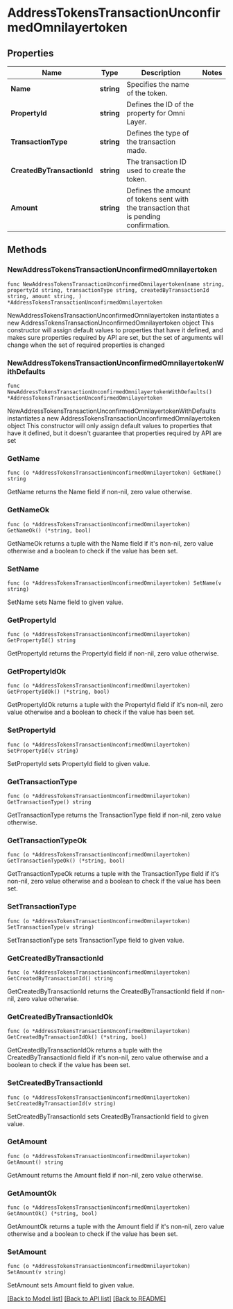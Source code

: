 # AddressTokensTransactionUnconfirmedOmnilayertoken

## Properties

Name | Type | Description | Notes
------------ | ------------- | ------------- | -------------
**Name** | **string** | Specifies the name of the token. | 
**PropertyId** | **string** | Defines the ID of the property for Omni Layer. | 
**TransactionType** | **string** | Defines the type of the transaction made. | 
**CreatedByTransactionId** | **string** | The transaction ID used to create the token. | 
**Amount** | **string** | Defines the amount of tokens sent with the transaction that is pending confirmation. | 

## Methods

### NewAddressTokensTransactionUnconfirmedOmnilayertoken

`func NewAddressTokensTransactionUnconfirmedOmnilayertoken(name string, propertyId string, transactionType string, createdByTransactionId string, amount string, ) *AddressTokensTransactionUnconfirmedOmnilayertoken`

NewAddressTokensTransactionUnconfirmedOmnilayertoken instantiates a new AddressTokensTransactionUnconfirmedOmnilayertoken object
This constructor will assign default values to properties that have it defined,
and makes sure properties required by API are set, but the set of arguments
will change when the set of required properties is changed

### NewAddressTokensTransactionUnconfirmedOmnilayertokenWithDefaults

`func NewAddressTokensTransactionUnconfirmedOmnilayertokenWithDefaults() *AddressTokensTransactionUnconfirmedOmnilayertoken`

NewAddressTokensTransactionUnconfirmedOmnilayertokenWithDefaults instantiates a new AddressTokensTransactionUnconfirmedOmnilayertoken object
This constructor will only assign default values to properties that have it defined,
but it doesn't guarantee that properties required by API are set

### GetName

`func (o *AddressTokensTransactionUnconfirmedOmnilayertoken) GetName() string`

GetName returns the Name field if non-nil, zero value otherwise.

### GetNameOk

`func (o *AddressTokensTransactionUnconfirmedOmnilayertoken) GetNameOk() (*string, bool)`

GetNameOk returns a tuple with the Name field if it's non-nil, zero value otherwise
and a boolean to check if the value has been set.

### SetName

`func (o *AddressTokensTransactionUnconfirmedOmnilayertoken) SetName(v string)`

SetName sets Name field to given value.


### GetPropertyId

`func (o *AddressTokensTransactionUnconfirmedOmnilayertoken) GetPropertyId() string`

GetPropertyId returns the PropertyId field if non-nil, zero value otherwise.

### GetPropertyIdOk

`func (o *AddressTokensTransactionUnconfirmedOmnilayertoken) GetPropertyIdOk() (*string, bool)`

GetPropertyIdOk returns a tuple with the PropertyId field if it's non-nil, zero value otherwise
and a boolean to check if the value has been set.

### SetPropertyId

`func (o *AddressTokensTransactionUnconfirmedOmnilayertoken) SetPropertyId(v string)`

SetPropertyId sets PropertyId field to given value.


### GetTransactionType

`func (o *AddressTokensTransactionUnconfirmedOmnilayertoken) GetTransactionType() string`

GetTransactionType returns the TransactionType field if non-nil, zero value otherwise.

### GetTransactionTypeOk

`func (o *AddressTokensTransactionUnconfirmedOmnilayertoken) GetTransactionTypeOk() (*string, bool)`

GetTransactionTypeOk returns a tuple with the TransactionType field if it's non-nil, zero value otherwise
and a boolean to check if the value has been set.

### SetTransactionType

`func (o *AddressTokensTransactionUnconfirmedOmnilayertoken) SetTransactionType(v string)`

SetTransactionType sets TransactionType field to given value.


### GetCreatedByTransactionId

`func (o *AddressTokensTransactionUnconfirmedOmnilayertoken) GetCreatedByTransactionId() string`

GetCreatedByTransactionId returns the CreatedByTransactionId field if non-nil, zero value otherwise.

### GetCreatedByTransactionIdOk

`func (o *AddressTokensTransactionUnconfirmedOmnilayertoken) GetCreatedByTransactionIdOk() (*string, bool)`

GetCreatedByTransactionIdOk returns a tuple with the CreatedByTransactionId field if it's non-nil, zero value otherwise
and a boolean to check if the value has been set.

### SetCreatedByTransactionId

`func (o *AddressTokensTransactionUnconfirmedOmnilayertoken) SetCreatedByTransactionId(v string)`

SetCreatedByTransactionId sets CreatedByTransactionId field to given value.


### GetAmount

`func (o *AddressTokensTransactionUnconfirmedOmnilayertoken) GetAmount() string`

GetAmount returns the Amount field if non-nil, zero value otherwise.

### GetAmountOk

`func (o *AddressTokensTransactionUnconfirmedOmnilayertoken) GetAmountOk() (*string, bool)`

GetAmountOk returns a tuple with the Amount field if it's non-nil, zero value otherwise
and a boolean to check if the value has been set.

### SetAmount

`func (o *AddressTokensTransactionUnconfirmedOmnilayertoken) SetAmount(v string)`

SetAmount sets Amount field to given value.



[[Back to Model list]](../README.md#documentation-for-models) [[Back to API list]](../README.md#documentation-for-api-endpoints) [[Back to README]](../README.md)


